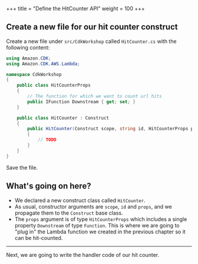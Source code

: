 +++
title = "Define the HitCounter API"
weight = 100
+++

## Create a new file for our hit counter construct

Create a new file under `src/CdkWorkshop` called `HitCounter.cs` with the following content:

```csharp
using Amazon.CDK;
using Amazon.CDK.AWS.Lambda;

namespace CdkWorkshop
{
    public class HitCounterProps
    {
        // The function for which we want to count url hits
        public IFunction Downstream { get; set; }
    }

    public class HitCounter : Construct
    {
        public HitCounter(Construct scope, string id, HitCounterProps props) : base(scope, id)
        {
            // TODO
        }
    }
}

```

Save the file.

## What's going on here?

* We declared a new construct class called `HitCounter`.
* As usual, constructor arguments are `scope`, `id` and `props`, and we
  propagate them to the `Construct` base class.
* The `props` argument is of type `HitCounterProps` which includes a single
  property `Downstream` of type `Function`. This is where we are going to "plug in" the
  Lambda function we created in the previous chapter so it can be hit-counted.

----

Next, we are going to write the handler code of our hit counter.
